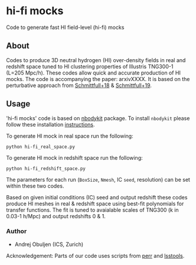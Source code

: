 # hi-fi mocks

Code to generate fast HI field-level (hi-fi) mocks

## About

Codes to produce 3D neutral hydrogen (HI) over-density fields in real and redshift space tuned to HI clustering properties of Illustris TNG300-1 (L=205 Mpc/h). These codes allow quick and accurate production of HI mocks. The code is accompanying the paper: arxivXXXX. It is based on the perturbative approach from [Schmittfull+18](https://arxiv.org/abs/1811.10640) & [Schmittfull+19](https://arxiv.org/abs/2012.03334).

## Usage

'hi-fi mocks' code is based on [nbodykit](https://github.com/bccp/nbodykit) package. To install `nbodykit` please follow these installation [instructions](https://nbodykit.readthedocs.io/en/latest/getting-started/install.html).

To generate HI mock in real space run the following:

``python hi-fi_real_space.py``


To generate HI mock in redshift space run the following:

``python hi-fi_redshift_space.py``

The parameters for each run (`BoxSize`, `Nmesh`, IC `seed`, resolution) can be set within these two codes.

Based on given initial conditions (IC) seed and output redshift these codes produce HI meshes in real & redshift space using best-fit polynomials for transfer functions. The fit is tuned to avaialable scales of TNG300 (k in 0.03-1 h/Mpc) and output redshifts 0 & 1.

### Author
- Andrej Obuljen (ICS, Zurich)

Acknowledgement: Parts of our code uses scripts from [perr](https://github.com/mschmittfull/perr) and [lsstools](https://github.com/mschmittfull/lsstools).
